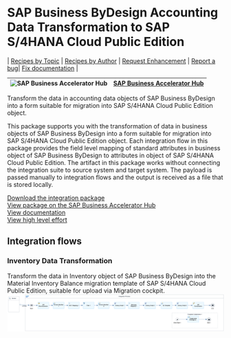 # SAP Business ByDesign Accounting Data Transformation to SAP S/4HANA Cloud Public Edition 

\| [Recipes by Topic](../../readme.md ) \| [Recipes by Author](../../author.md ) \| [Request Enhancement](https://github.com/SAP-samples/cloud-integration-flow/issues/new?assignees=&labels=Recipe%20Fix,enhancement&template=recipe-request.md&title=Improve%20SAP%20Business%20ByDesign%20Accounting%20Data%20Transformation%20to%20SAP%20S/4HANA%20Cloud%20Public%20Edition) \| [Report a bug](https://github.com/SAP-samples/cloud-integration-flow/issues/new?assignees=&labels=Recipe%20Fix,bug&template=bug_report.md&title=Issue%20with%20SAP%20Business%20ByDesign%20Accounting%20Data%20Transformation%20to%20SAP%20S/4HANA%20Cloud%20Public%20Edition)\| [Fix documentation](https://github.com/SAP-samples/cloud-integration-flow/issues/new?assignees=&labels=Recipe%20Fix,documentation&template=bug_report.md&title=Docu%20fix%20SAP%20Business%20ByDesign%20Accounting%20Data%20Transformation%20to%20SAP%20S/4HANA%20Cloud%20Public%20Edition) \| 

 ![SAP Business Accelerator Hub](https://github.com/SAPAPIBusinessHub.png?size=50 ) | [SAP Business Accelerator Hub](https://api.sap.com/allcommunity) | 
 ----|----| 

Transform the data in accounting data objects of SAP Business ByDesign into a form suitable for migration into SAP S/4HANA Cloud Public Edition object.

<p>This package supports you with the transformation of data in business objects of SAP Business ByDesign into a form suitable for migration into SAP S/4HANA Cloud Public Edition object. Each integration flow in this package provides the field level mapping of standard attributes in business object of SAP Business ByDesign to attributes in object of SAP S/4HANA Cloud Public Edition. The artifact in this package works without connecting the integration suite to source system and target system. The payload is passed manually to integration flows and the output is received as a file that is stored locally.</p>

[Download the integration package](SAPBusinessByDesignAccountingDataTransformationtoSAPS4HANACloudPublicEdition.zip)\
[View package on the SAP Business Accelerator Hub](https://api.sap.com/package/SAPBusinessByDesignAccountingDataTransformationtoSAPS4HANACloudPublicEdition)\
[View documentation](SAPBusinessByDesignAccountingDataTransformationtoSAPS4HANACloudPublicEdition.pdf)\
[View high level effort](effort.md)
## Integration flows
### Inventory Data Transformation 
Transform the data in Inventory object of SAP Business ByDesign into the Material Inventory Balance migration template of SAP S/4HANA Cloud Public Edition, suitable for upload via Migration cockpit. \
 ![input-image](Inventory_Data_Transformation.png)